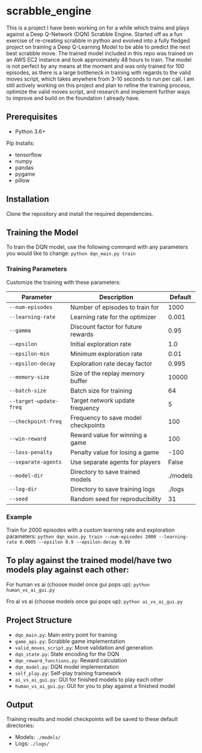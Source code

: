 # scrabble_engine

This is a project I have been working on for a while which trains and plays against a Deep Q-Network (DQN) Scrabble Engine. Started off as a fun exercise of re-creating scrabble in python and evolved into a fully fledged project on training a Deep Q-Learning Model to be able to predict the next best scrabble move. The trained model included in this repo was trained on an AWS EC2 instance and took approximately 48 hours to train. The model is not perfect by any means at the moment and was only trained for 100 episodes, as there is a large bottleneck in training with regards to the valid moves script, which takes anywhere from 3-10 seconds to run per call. I am still actively working on this project and plan to refine the training process, optimize the valid moves script, and research and implement further ways to improve and build on the foundation I already have.


## Prerequisites

- Python 3.6+

Pip Installs:
- tensorflow
- numpy
- pandas
- pygame
- pillow


## Installation

Clone the repository and install the required dependencies.


## Training the Model

To train the DQN model, use the following command with any parameters you would like to change:
`python dqn_main.py train`


### Training Parameters

Customize the training with these parameters:

| Parameter | Description | Default |
|-----------|-------------|---------|
| `--num-episodes` | Number of episodes to train for | 1000 |
| `--learning-rate` | Learning rate for the optimizer | 0.001 |
| `--gamma` | Discount factor for future rewards | 0.95 |
| `--epsilon` | Initial exploration rate | 1.0 |
| `--epsilon-min` | Minimum exploration rate | 0.01 |
| `--epsilon-decay` | Exploration rate decay factor | 0.995 |
| `--memory-size` | Size of the replay memory buffer | 10000 |
| `--batch-size` | Batch size for training | 64 |
| `--target-update-freq` | Target network update frequency | 5 |
| `--checkpoint-freq` | Frequency to save model checkpoints | 100 |
| `--win-reward` | Reward value for winning a game | 100 |
| `--loss-penalty` | Penalty value for losing a game | -100 |
| `--separate-agents` | Use separate agents for players | False |
| `--model-dir` | Directory to save trained models | ./models |
| `--log-dir` | Directory to save training logs | ./logs |
| `--seed` | Random seed for reproducibility | 31 |


### Example

Train for 2000 episodes with a custom learning rate and exploration parameters:
`python dqn_main.py train --num-episodes 2000 --learning-rate 0.0005 --epsilon 0.9 --epsilon-decay 0.99`


## To play against the trained model/have two models play against each other:

For human vs ai (choose model once gui pops up):
`python human_vs_ai_gui.py`

Fro ai vs ai (choose models once gui pops up):
`python ai_vs_ai_gui.py`


## Project Structure

- `dqn_main.py`: Main entry point for training
- `game_api.py`: Scrabble game implementation
- `valid_moves_script.py`: Move validation and generation
- `dqn_state.py`: State encoding for the DQN
- `dqn_reward_functions.py`: Reward calculation
- `dqn_model.py`: DQN model implementation
- `self_play.py`: Self-play training framework
- `ai_vs_ai_gui.py`: GUI for finished models to play each other
- `human_vs_ai_gui.py`: GUI for you to play against a finished model

## Output

Training results and model checkpoints will be saved to these default directories:
- Models: `./models/`
- Logs: `./logs/`
